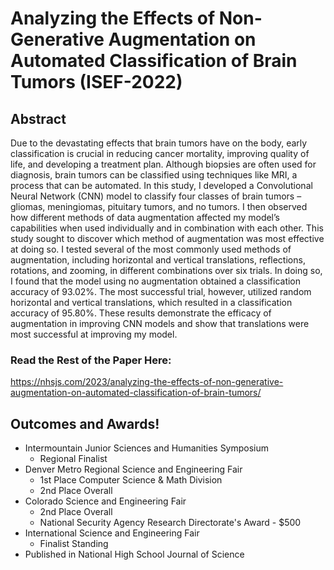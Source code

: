 # Analyzing the Effects of Non-Generative Augmentation on Automated Classification of Brain Tumors (ISEF-2022)
## Abstract
Due to the devastating effects that brain tumors have on the body, early classification is crucial in reducing cancer mortality, improving quality of life, and developing a treatment plan. Although biopsies are often used for diagnosis, brain tumors can be classified using techniques like MRI, a process that can be automated. In this study, I developed a Convolutional Neural Network (CNN) model to classify four classes of brain tumors – gliomas, meningiomas, pituitary tumors, and no tumors. I then observed how different methods of data augmentation affected my model’s capabilities when used individually and in combination with each other. This study sought to discover which method of augmentation was most effective at doing so. I tested several of the most commonly used methods of augmentation, including horizontal and vertical translations, reflections, rotations, and zooming, in different combinations over six trials. In doing so, I found that the model using no augmentation obtained a classification accuracy of 93.02%. The most successful trial, however, utilized random horizontal and vertical translations, which resulted in a classification accuracy of 95.80%. These results demonstrate the efficacy of augmentation in improving CNN models and show that translations were most successful at improving my model.

### Read the Rest of the Paper Here:
https://nhsjs.com/2023/analyzing-the-effects-of-non-generative-augmentation-on-automated-classification-of-brain-tumors/

## Outcomes and Awards!
- Intermountain Junior Sciences and Humanities Symposium
  - Regional Finalist
- Denver Metro Regional Science and Engineering Fair
  - 1st Place Computer Science & Math Division
  - 2nd Place Overall
- Colorado Science and Engineering Fair
  - 2nd Place Overall
  - National Security Agency Research Directorate's Award - $500
- International Science and Engineering Fair
  - Finalist Standing
- Published in National High School Journal of Science
